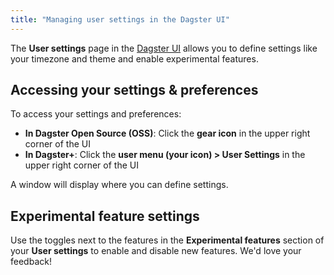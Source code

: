 ```yaml
---
title: "Managing user settings in the Dagster UI"
---
```


The **User settings** page in the [Dagster UI](webserver) allows you to define settings like your timezone and theme and enable experimental features.

## Accessing your settings & preferences

To access your settings and preferences:

- **In Dagster Open Source (OSS)**: Click the **gear icon** in the upper right corner of the UI
- **In Dagster+**: Click the **user menu (your icon) > User Settings** in the upper right corner of the UI

A window will display where you can define settings.

## Experimental feature settings

Use the toggles next to the features in the **Experimental features** section of your **User settings** to enable and disable new features. We'd love your feedback!
